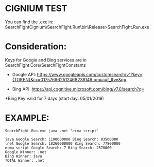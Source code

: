 # CIGNIUM TEST

You can find the .exe in: SearchFightCignium\SearchFight.Run\bin\Release>SearchFight.Run.exe

# Consideration:

Keys for Google and Bing services are in SearchFight.Core\SearchFightConstants

- Google API: https://www.googleapis.com/customsearch/v1?key={TOKEN}&cx=017576662512468239146:omuauf_lfve&q=

- Bing API: https://api.cognitive.microsoft.com/bing/v7.0/search?q= 

*Bing Key valid for 7 days (start day: 05/01/2019)

# EXAMPLE:
    SearchFight.Run.exe java .net "ecma script"
	
	java Google Search: 1100000000 Bing Search: 83500000
	.net Google Search: 18260000000 Bing Search: 77800000
	ecma script Google Search: 7 Bing Search: 2570000
	Google Winner: .net
	Bing Winner: java
	TOTAL Winner: .net
		
